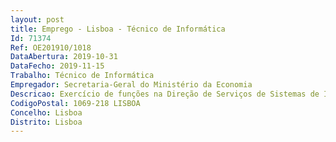 ```yaml
--- 
layout: post
title: Emprego - Lisboa - Técnico de Informática
Id: 71374
Ref: OE201910/1018
DataAbertura: 2019-10-31
DataFecho: 2019-11-15
Trabalho: Técnico de Informática
Empregador: Secretaria-Geral do Ministério da Economia
Descricao: Exercício de funções na Direção de Serviços de Sistemas de Informação Divisão de Administração de Sistemas Administração de infraestruturas tecnológicas, nomeadamente na execução e manutenção das plataformas informáticas e gestão da infraestrutura física e virtual do âmbito da competência da unidade orgânica a que pertence.  1 Técnico de Informática para administração de Sistemas Windows Server (Ref.ª A)   1 Técnico de Informática para administração de Sistemas Linux  (Ref.ª B).
CodigoPostal: 1069-218 LISBOA
Concelho: Lisboa
Distrito: Lisboa
--- 
```


